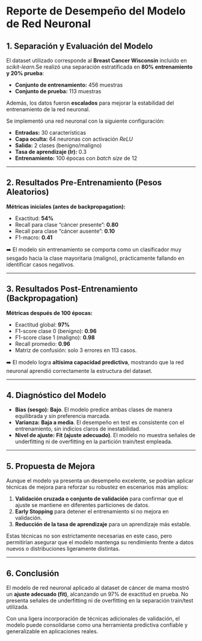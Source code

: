 
# Reporte de Desempeño del Modelo de Red Neuronal

## 1. Separación y Evaluación del Modelo

El dataset utilizado corresponde al **Breast Cancer Wisconsin** incluido en *scikit-learn*.Se realizó una separación estratificada en **80% entrenamiento y 20% prueba**:

- **Conjunto de entrenamiento:** 456 muestras
- **Conjunto de prueba:** 113 muestras

Además, los datos fueron **escalados** para mejorar la estabilidad del entrenamiento de la red neuronal.

Se implementó una red neuronal con la siguiente configuración:

- **Entradas:** 30 características
- **Capa oculta:** 64 neuronas con activación *ReLU*
- **Salida:** 2 clases (benigno/maligno)
- **Tasa de aprendizaje (lr):** 0.3
- **Entrenamiento:** 100 épocas con *batch size* de 12

---

## 2. Resultados Pre-Entrenamiento (Pesos Aleatorios)

**Métricas iniciales (antes de backpropagation):**

- Exactitud: **54%**
- Recall para clase “cáncer presente”: **0.80**
- Recall para clase “cáncer ausente”: **0.10**
- F1-macro: **0.41**

➡️ El modelo sin entrenamiento se comporta como un clasificador muy sesgado hacia la clase mayoritaria (maligno), prácticamente fallando en identificar casos negativos.

---

## 3. Resultados Post-Entrenamiento (Backpropagation)

**Métricas después de 100 épocas:**

- Exactitud global: **97%**
- F1-score clase 0 (benigno): **0.96**
- F1-score clase 1 (maligno): **0.98**
- Recall promedio: **0.96**
- Matriz de confusión: solo 3 errores en 113 casos.

➡️ El modelo logra **altísima capacidad predictiva**, mostrando que la red neuronal aprendió correctamente la estructura del dataset.

---

## 4. Diagnóstico del Modelo

- **Bias (sesgo):** **Bajo**. El modelo predice ambas clases de manera equilibrada y sin preferencia marcada.
- **Varianza:** **Baja a media**. El desempeño en test es consistente con el entrenamiento, sin indicios claros de inestabilidad.
- **Nivel de ajuste:** **Fit (ajuste adecuado)**. El modelo no muestra señales de underfitting ni de overfitting en la partición train/test empleada.

---

## 5. Propuesta de Mejora

Aunque el modelo ya presenta un desempeño excelente, se podrían aplicar técnicas de mejora para reforzar su robustez en escenarios más amplios:

1. **Validación cruzada o conjunto de validación** para confirmar que el ajuste se mantiene en diferentes particiones de datos.
2. **Early Stopping** para detener el entrenamiento si no mejora en validación.
3. **Reducción de la tasa de aprendizaje** para un aprendizaje más estable.

Estas técnicas no son estrictamente necesarias en este caso, pero permitirían asegurar que el modelo mantenga su rendimiento frente a datos nuevos o distribuciones ligeramente distintas.

---

## 6. Conclusión

El modelo de red neuronal aplicado al dataset de cáncer de mama mostró un **ajuste adecuado (fit)**, alcanzando un 97% de exactitud en prueba.
No presenta señales de underfitting ni de overfitting en la separación train/test utilizada.

Con una ligera incorporación de técnicas adicionales de validación, el modelo puede consolidarse como una herramienta predictiva confiable y generalizable en aplicaciones reales.
